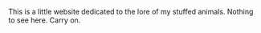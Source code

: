 This is a little website dedicated to the lore of my stuffed animals. Nothing to see here. Carry on.
